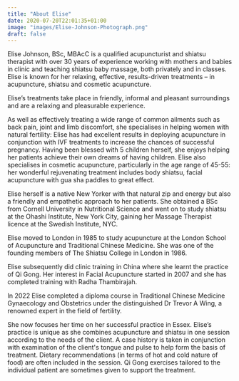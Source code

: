 ```yaml
---
title: "About Elise"
date: 2020-07-20T22:01:35+01:00
image: "images/Elise-Johnson-Photograph.png"
draft: false
---
```

Elise Johnson, BSc, MBAcC is a qualified acupuncturist and shiatsu therapist with over 30 years of experience working with mothers and babies in clinic and teaching shiatsu baby massage, both privately and in classes. Elise is known for her relaxing, effective, results-driven treatments – in acupuncture, shiatsu and cosmetic acupuncture.

Elise’s treatments take place in friendly, informal and pleasant surroundings and are a relaxing and pleasurable experience.

As well as effectively treating a wide range of common ailments such as back pain, joint and limb discomfort, she specialises in helping women with natural fertility: Elise has had excellent results in deploying acupuncture in conjunction with IVF treatments to increase the chances of successful pregnancy. Having been blessed with 5 children herself, she enjoys helping her patients achieve their own dreams of having children. Elise also specialises in cosmetic acupuncture, particularly in the age range of 45-55: her wonderful rejuvenating treatment includes body shiatsu, facial acupuncture with gua sha paddles to great effect.

Elise herself is a native New Yorker with that natural zip and energy but also a friendly and empathetic approach to her patients. She obtained a BSc from Cornell University in Nutritional Science and went on to study shiatsu at the Ohashi Institute, New York City, gaining her Massage Therapist licence at the Swedish Institute, NYC.

Elise moved to London in 1985 to study acupuncture at the London School of Acupuncture and Traditional Chinese Medicine. She was one of the founding members of The Shiatsu College in London in 1986.

Elise subsequently did clinic training in China where she learnt the practice of Qi Gong. Her interest in Facial Acupuncture started in 2007 and she has completed training with Radha Thambirajah.

In 2022 Elise completed a diploma course in Traditional Chinese Medicine Gynaecology and Obstetrics under the distinguished Dr Trevor A Wing, a renowned expert in the field of fertility.

She now focuses her time on her successful practice in Essex. Elise’s practice is unique as she combines acupuncture and shiatsu in one session according to the needs of the client. A case history is taken in conjunction with examination of the client's tongue and pulse to help form the basis of treatment. Dietary recommendations (in terms of hot and cold nature of food)  are often included in the session.  Qi Gong exercises tailored to the individual patient are sometimes given to support the treatment.

